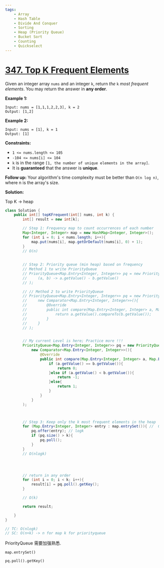```yaml
---
tags:
    - Array
    - Hash Table
    - Divide And Conquer
    - Sorting
    - Heap (Priority Queue)
    - Bucket Sort
    - Counting
    - Quickselect
---
```


# [347. Top K Frequent Elements](https://leetcode.com/problems/top-k-frequent-elements/)

Given an integer array `nums` and an integer `k`, return *the* `k` *most frequent elements*. You may return the answer in **any order**.

**Example 1:**

```
Input: nums = [1,1,1,2,2,3], k = 2
Output: [1,2]
```

**Example 2:**

```
Input: nums = [1], k = 1
Output: [1]
```

**Constraints:**

- `1 <= nums.length <= 105`
- `-104 <= nums[i] <= 104`
- `k` is in the range `[1, the number of unique elements in the array]`.
- It is **guaranteed** that the answer is **unique**.

 

**Follow up:** Your algorithm's time complexity must be better than `O(n log n)`, where n is the array's size.



**Solution:**

Top K -> heap

```java
class Solution {
    public int[] topKFrequent(int[] nums, int k) {
        int[] result = new int[k];

        // Step 1: Frequency map to count occurrences of each number
        Map<Integer, Integer> map = new HashMap<Integer, Integer>();
        for (int i = 0; i < nums.length; i++){
            map.put(nums[i], map.getOrDefault(nums[i], 0) + 1);
        }
        // O(n)
     
    
        // Step 2: Priority queue (min heap) based on frequency
        // Method 1 to write PriorityQueue
        // PriorityQueue<Map.Entry<Integer, Integer>> pq = new PriorityQueue<>(
        //     (a, b) -> a.getValue() - b.getValue()
        // );

        // // Method 2 to write PriorityQueue
        // PriorityQueue<Map.Entry<Integer, Integer>> pq = new PriorityQueue<>(
        //     new Comparator<Map.Entry<Integer, Integer>>(){
        //         @Override
        //         public int compare(Map.Entry<Integer, Integer> a, Map.Entry<Integer, Integer> b){
        //             return a.getValue().compareTo(b.getValue());
        //         }
        //     }
        // );


        // My current Level is here; Practice more !!!
        PriorityQueue<Map.Entry<Integer, Integer>> pq = new PriorityQueue<>(
            new Comparator<Map.Entry<Integer, Integer>>(){
                @Override
                public int compare(Map.Entry<Integer, Integer> a, Map.Entry<Integer, Integer> b){
                    if (a.getValue() == b.getValue()){
                        return 0;
                    }else if (a.getValue() < b.getValue()){
                        return -1;
                    }else{
                        return 1;
                    }
                }
            }
        );



        // Step 3: Keep only the k most frequent elements in the heap
        for (Map.Entry<Integer, Integer> entry : map.entrySet()){ //  O(n)
            pq.offer(entry); // logk
            if (pq.size() > k){
                pq.poll();
            }
        }
        // O(nlogk)




        // return in any order
        for (int i = 0; i < k; i++){
            result[i] = pq.poll().getKey();
        }

        // O(k)

        return result;

    }
}

// TC: O(nlogk)
// SC: O(n+k) -> n for map k for priorityqueue
```

PriorityQueue 需要加强熟悉.

`map.entrySet()`

`pq.poll().getKey()`
